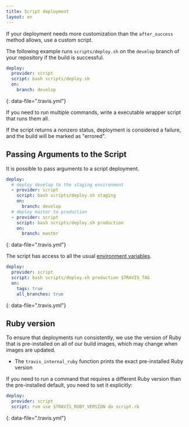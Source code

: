 ```yaml
---
title: Script deployment
layout: en
---
```


If your deployment needs more customization than the `after_success` method allows,
use a custom script.

The following example runs `scripts/deploy.sh` on the `develop` branch of your repository if the build is successful.

```yaml
deploy:
  provider: script
  script: bash scripts/deploy.sh
  on:
    branch: develop
```

{: data-file=".travis.yml"}

If you need to run multiple commands, write a executable wrapper script that runs them all.

If the script returns a nonzero status, deployment is considered
a failure, and the build will be marked as "errored".

## Passing Arguments to the Script

It is possible to pass arguments to a script deployment.

```yaml
deploy:
  # deploy develop to the staging environment
  - provider: script
    script: bash scripts/deploy.sh staging
    on:
      branch: develop
  # deploy master to production
  - provider: script
    script: bash scripts/deploy.sh production
    on:
      branch: master
```

{: data-file=".travis.yml"}

The script has access to all the usual [environment variables](/user/environment-variables/#default-environment-variables).

```yaml
deploy:
  provider: script
  script: bash scripts/deploy.sh production $TRAVIS_TAG
  on:
    tags: true
    all_branches: true
```

{: data-file=".travis.yml"}

## Ruby version

To ensure that deployments run consistently, we use the version of Ruby that is
pre-installed on all of our build images, which may change when images are updated.

- The `travis_internal_ruby` function prints the exact pre-installed Ruby version

If you need to run a command that requires a different Ruby version than the
pre-installed default, you need to set it explicitly:

```yaml
deploy:
  provider: script
  script: rvm use $TRAVIS_RUBY_VERSION do script.rb
```

{: data-file=".travis.yml"}
